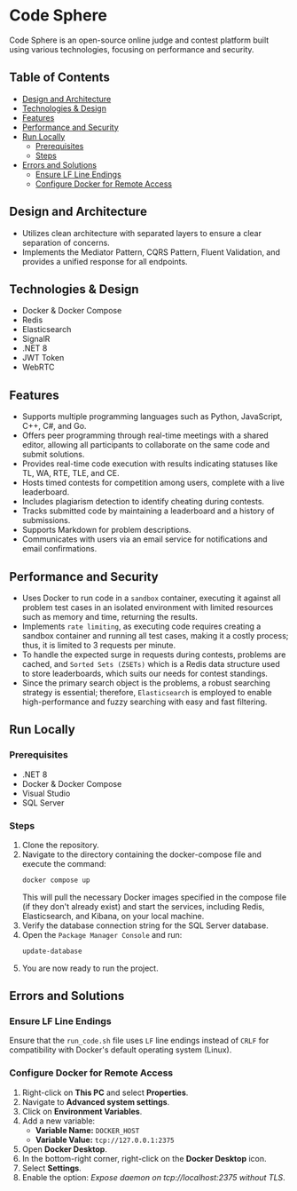 # Code Sphere

Code Sphere is an open-source online judge and contest platform built using various technologies, focusing on performance and security.

## Table of Contents

- [Design and Architecture](#design-and-architecture)
- [Technologies & Design](#technologies--design)
- [Features](#features)
- [Performance and Security](#performance-and-security)
- [Run Locally](#run-locally)
  - [Prerequisites](#prerequisites)
  - [Steps](#steps)
- [Errors and Solutions](#errors-and-solutions)
  - [Ensure LF Line Endings](#ensure-lf-line-endings)
  - [Configure Docker for Remote Access](#configure-docker-for-remote-access)

## Design and Architecture

- Utilizes clean architecture with separated layers to ensure a clear separation of concerns.
- Implements the Mediator Pattern, CQRS Pattern, Fluent Validation, and provides a unified response for all endpoints.

## Technologies & Design

- Docker & Docker Compose
- Redis
- Elasticsearch
- SignalR
- .NET 8
- JWT Token
- WebRTC

## Features

- Supports multiple programming languages such as Python, JavaScript, C++, C#, and Go.
- Offers peer programming through real-time meetings with a shared editor, allowing all participants to collaborate on the same code and submit solutions.
- Provides real-time code execution with results indicating statuses like TL, WA, RTE, TLE, and CE.
- Hosts timed contests for competition among users, complete with a live leaderboard.
- Includes plagiarism detection to identify cheating during contests.
- Tracks submitted code by maintaining a leaderboard and a history of submissions.
- Supports Markdown for problem descriptions.
- Communicates with users via an email service for notifications and email confirmations.

## Performance and Security

- Uses Docker to run code in a `sandbox` container, executing it against all problem test cases in an isolated environment with limited resources such as memory and time, returning the results.
- Implements `rate limiting`, as executing code requires creating a sandbox container and running all test cases, making it a costly process; thus, it is limited to 3 requests per minute.
- To handle the expected surge in requests during contests, problems are cached, and `Sorted Sets (ZSETs)` which is a Redis data structure used to store leaderboards, which suits our needs for contest standings.
- Since the primary search object is the problems, a robust searching strategy is essential; therefore, `Elasticsearch` is employed to enable high-performance and fuzzy searching with easy and fast filtering.

## Run Locally

### Prerequisites

- .NET 8
- Docker & Docker Compose
- Visual Studio
- SQL Server

### Steps

1. Clone the repository.
2. Navigate to the directory containing the docker-compose file and execute the command:
   ```sh
   docker compose up
   ```
   This will pull the necessary Docker images specified in the compose file (if they don't already exist) and start the services, including Redis, Elasticsearch, and Kibana, on your local machine.
3. Verify the database connection string for the SQL Server database.
4. Open the `Package Manager Console` and run:
   ```sh
   update-database
   ```
5. You are now ready to run the project.

## Errors and Solutions

### Ensure LF Line Endings

Ensure that the `run_code.sh` file uses `LF` line endings instead of `CRLF` for compatibility with Docker's default operating system (Linux).

### Configure Docker for Remote Access

1. Right-click on **This PC** and select **Properties**.
2. Navigate to **Advanced system settings**.
3. Click on **Environment Variables**.
4. Add a new variable:
   - **Variable Name:** `DOCKER_HOST`
   - **Variable Value:** `tcp://127.0.0.1:2375`
5. Open **Docker Desktop**.
6. In the bottom-right corner, right-click on the **Docker Desktop** icon.
7. Select **Settings**.
8. Enable the option: *Expose daemon on tcp://localhost:2375 without TLS*.

